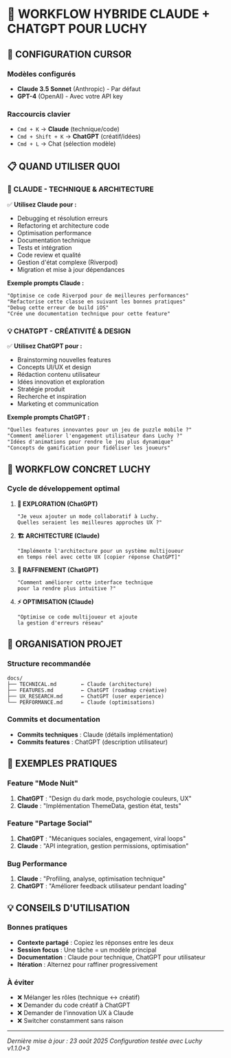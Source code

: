 # 🎯 WORKFLOW HYBRIDE CLAUDE + CHATGPT POUR LUCHY

## 🔧 CONFIGURATION CURSOR

### Modèles configurés
- **Claude 3.5 Sonnet** (Anthropic) - Par défaut
- **GPT-4** (OpenAI) - Avec votre API key

### Raccourcis clavier
- `Cmd + K` → **Claude** (technique/code)
- `Cmd + Shift + K` → **ChatGPT** (créatif/idées)
- `Cmd + L` → Chat (sélection modèle)

## 📋 QUAND UTILISER QUOI

### 🔧 CLAUDE - TECHNIQUE & ARCHITECTURE
✅ **Utilisez Claude pour :**
- Debugging et résolution erreurs
- Refactoring et architecture code
- Optimisation performance
- Documentation technique
- Tests et intégration
- Code review et qualité
- Gestion d'état complexe (Riverpod)
- Migration et mise à jour dépendances

**Exemple prompts Claude :**
```
"Optimise ce code Riverpod pour de meilleures performances"
"Refactorise cette classe en suivant les bonnes pratiques"
"Debug cette erreur de build iOS"
"Crée une documentation technique pour cette feature"
```

### 💡 CHATGPT - CRÉATIVITÉ & DESIGN  
✅ **Utilisez ChatGPT pour :**
- Brainstorming nouvelles features
- Concepts UI/UX et design
- Rédaction contenu utilisateur
- Idées innovation et exploration
- Stratégie produit
- Recherche et inspiration
- Marketing et communication

**Exemple prompts ChatGPT :**
```
"Quelles features innovantes pour un jeu de puzzle mobile ?"
"Comment améliorer l'engagement utilisateur dans Luchy ?"
"Idées d'animations pour rendre le jeu plus dynamique"
"Concepts de gamification pour fidéliser les joueurs"
```

## 🚀 WORKFLOW CONCRET LUCHY

### Cycle de développement optimal

1. **💭 EXPLORATION (ChatGPT)**
   ```
   "Je veux ajouter un mode collaboratif à Luchy.
   Quelles seraient les meilleures approches UX ?"
   ```

2. **🏗️ ARCHITECTURE (Claude)**
   ```
   "Implémente l'architecture pour un système multijoueur
   en temps réel avec cette UX [copier réponse ChatGPT]"
   ```

3. **🎨 RAFFINEMENT (ChatGPT)**
   ```
   "Comment améliorer cette interface technique
   pour la rendre plus intuitive ?"
   ```

4. **⚡ OPTIMISATION (Claude)**
   ```
   "Optimise ce code multijoueur et ajoute
   la gestion d'erreurs réseau"
   ```

## 📁 ORGANISATION PROJET

### Structure recommandée
```
docs/
├── TECHNICAL.md        ← Claude (architecture)
├── FEATURES.md         ← ChatGPT (roadmap créative)
├── UX_RESEARCH.md      ← ChatGPT (user experience)
└── PERFORMANCE.md      ← Claude (optimisations)
```

### Commits et documentation
- **Commits techniques** : Claude (détails implémentation)
- **Commits features** : ChatGPT (description utilisateur)

## 🎯 EXEMPLES PRATIQUES

### Feature "Mode Nuit"
1. **ChatGPT** : "Design du dark mode, psychologie couleurs, UX"
2. **Claude** : "Implémentation ThemeData, gestion état, tests"

### Feature "Partage Social"  
1. **ChatGPT** : "Mécaniques sociales, engagement, viral loops"
2. **Claude** : "API integration, gestion permissions, optimisation"

### Bug Performance
1. **Claude** : "Profiling, analyse, optimisation technique"
2. **ChatGPT** : "Améliorer feedback utilisateur pendant loading"

## 💡 CONSEILS D'UTILISATION

### Bonnes pratiques
- **Contexte partagé** : Copiez les réponses entre les deux
- **Session focus** : Une tâche = un modèle principal
- **Documentation** : Claude pour technique, ChatGPT pour utilisateur
- **Itération** : Alternez pour raffiner progressivement

### À éviter
- ❌ Mélanger les rôles (technique ↔ créatif)
- ❌ Demander du code créatif à ChatGPT
- ❌ Demander de l'innovation UX à Claude
- ❌ Switcher constamment sans raison

---
*Dernière mise à jour : 23 août 2025*
*Configuration testée avec Luchy v1.1.0+3*


